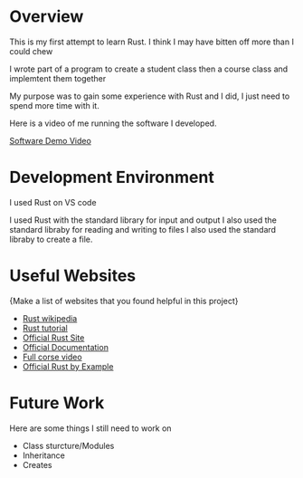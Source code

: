 # Overview

This is my first attempt to learn Rust.  I think I may have bitten off more than I could chew

I wrote part of a program to create a student class then a course class and implemtent them together 

My purpose was to gain some experience with Rust and I did, I just need to spend more time with it.

Here is a video of me running the software I developed. 

[Software Demo Video](https://youtu.be/9rB1rt1pdV0)

# Development Environment

I used Rust on VS code

I used Rust with the standard library for input and output
I also used the standard libraby for reading and writing to files
I also used the standard libraby to create a file. 

# Useful Websites

{Make a list of websites that you found helpful in this project}
* [Rust wikipedia](https://en.wikipedia.org/wiki/Rust_(programming_language))
* [Rust tutorial](https://www.tutorialspoint.com/rust/index.htm)
* [Official Rust Site](https://www.rust-lang.org/)
* [Official Documentation](https://doc.rust-lang.org/book/title-page.html)
* [Full corse video](https://www.youtube.com/watch?v=ygL_xcavzQ4)
* [Official Rust by Example](https://doc.rust-lang.org/rust-by-example/index.html)

# Future Work

Here are some things I still need to work on
* Class sturcture/Modules
* Inheritance
* Creates
